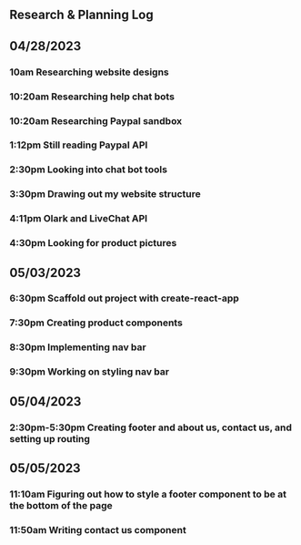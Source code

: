 
## Research & Planning Log

## 04/28/2023

### 10am Researching website designs

### 10:20am Researching help chat bots

### 10:20am Researching Paypal sandbox

### 1:12pm Still reading Paypal API

### 2:30pm Looking into chat bot tools

### 3:30pm Drawing out my website structure

### 4:11pm Olark and LiveChat API

### 4:30pm Looking for product pictures

## 05/03/2023

### 6:30pm Scaffold out project with create-react-app

### 7:30pm Creating product components

### 8:30pm Implementing nav bar

### 9:30pm Working on styling nav bar

## 05/04/2023

### 2:30pm-5:30pm Creating footer and about us, contact us, and setting up routing

## 05/05/2023

### 11:10am Figuring out how to style a footer component to be at the bottom of the page

### 11:50am Writing contact us component
